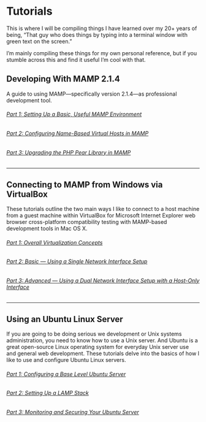 # Tutorials

This is where I will be compiling things I have learned over my 20+ years of being, “That guy who does things by typing into a terminal window with green text on the screen.”

I’m mainly compiling these things for my own personal reference, but if you stumble across this and find it useful I’m cool with that.

## Developing With MAMP 2.1.4

A guide to using MAMP—specifically version 2.1.4—as professional development tool.

###### [Part 1: Setting Up a Basic, Useful MAMP Environment][1]
###### [Part 2: Configuring Name-Based Virtual Hosts in MAMP][2]
###### [Part 3: Upgrading the PHP Pear Library in MAMP][3]

***

## Connecting to MAMP from Windows via VirtualBox

These tutorials outline the two main ways I like to connect to a host machine from a guest machine within VirtualBox for Microsoft Internet Explorer web browser cross-platform compatibility testing with MAMP-based development tools in Mac OS X.

###### [Part 1: Overall Virtualization Concepts][4]
###### [Part 2: Basic — Using a Single Network Interface Setup][5]
###### [Part 3: Advanced — Using a Dual Network Interface Setup with a Host-Only Interface][6]

***

## Using an Ubuntu Linux Server

If you are going to be doing serious we development or Unix systems administration, you need to know how to use a Unix server. And Ubuntu is a great open-source Linux operating system for everyday Unix server use and general web development. These tutorials delve into the basics of how I like to use and configure Ubuntu Linux servers.

###### [Part 1: Configuring a Base Level Ubuntu Server][7]
###### [Part 2: Setting Up a LAMP Stack][8]
###### [Part 3: Monitoring and Securing Your Ubuntu Server][9]

[1]: Developing%20With%20MAMP%201/ "Setting Up a Basic, Useful MAMP Environment"
[2]: Developing%20With%20MAMP%202/ "Configuring Name-Based Virtual Hosts"
[3]: Developing%20With%20MAMP%203/ "Upgrading the PHP Pear Library in MAMP"
[4]: Connecting%20to%20MAMP%20from%20Windows%20on%20a%20Mac%20OS%20X%20Install%20of%20VirtualBox%201/ "Overall Virtualization Concepts"
[5]: Connecting%20to%20MAMP%20from%20Windows%20on%20a%20Mac%20OS%20X%20Install%20of%20VirtualBox%202/ "Basic — Using a Single Network Interface Setup"
[6]: Connecting%20to%20MAMP%20from%20Windows%20on%20a%20Mac%20OS%20X%20Install%20of%20VirtualBox%203/ "Advanced — Using a Dual Network Interface Setup with a Host-Only Interface"
[7]: Using%20an%20Ubuntu%20Linux%20Server%201/ "Configuring a Base Level Ubuntu Server"
[8]: Using%20an%20Ubuntu%20Linux%20Server%202/ "Setting Up a LAMP Stack"
[9]: Using%20an%20Ubuntu%20Linux%20Server%203/ "Monitoring & Securing Your Ubuntu Server"
